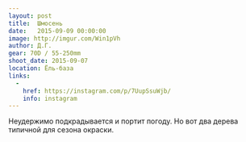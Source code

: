 ```yaml
---
layout: post
title:  Шмосень
date:   2015-09-09 00:00:00
image: http://imgur.com/Win1pVh
author: Д.Г.
gear: 70D / 55-250mm
shoot_date: 2015-09-07
location: Ёль-база
links:
  -
    href: https://instagram.com/p/7UupSsuWjb/
    info: instagram
---
```


Неудержимо подкрадывается и портит погоду. Но вот два дерева типичной для
сезона окраски.
